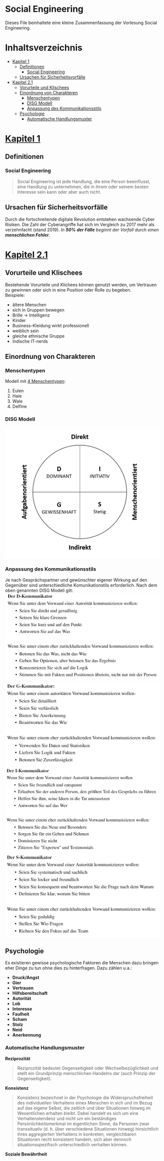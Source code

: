 # Social Engineering <!-- omit in toc -->
Dieses File beinhaltete eine kleine Zusammenfassung der Vorlesung Social Engineering.
# Inhaltsverzeichnis <!-- omit in toc -->
- [Kapitel 1](#kapitel-1)
  - [Definitionen](#definitionen)
    - [Social Engineering](#social-engineering)
  - [Ursachen für Sicherheitsvorfälle](#ursachen-für-sicherheitsvorfälle)
- [Kapitel 2.1](#kapitel-21)
  - [Vorurteile und Klischees](#vorurteile-und-klischees)
  - [Einordnung von Charakteren](#einordnung-von-charakteren)
    - [Menschentypen](#menschentypen)
    - [DISG Modell](#disg-modell)
    - [Anpassung des Kommunikationsstils](#anpassung-des-kommunikationsstils)
  - [Psychologie](#psychologie)
    - [Automatische Handlungsmuster](#automatische-handlungsmuster)
  
# [Kapitel 1](https://app.mural.co/t/socialengineering4901/m/socialengineering4901/1649020782036/c4bb48a80903b77e09d006c14924b513ad560caa?sender=thomasklir4329)

## Definitionen
### Social Engineering
>Social Engineering ist jede Handlung, die eine Person beeinflusst,  eine Handlung zu unternehmen, die in ihrem oder seinem besten Interesse sein kann oder aber auch nicht. 

## Ursachen für Sicherheitsvorfälle
Durch die fortschreitende digitale Revolution entstehen wachsende Cyber Risiken. Die Zahl der Cyberangriffe hat sich im Vergleich zu 2017 mehr als verzehnfacht (stand 2019). *In **50% der Fälle** beginnt der Vorfall durch einen **menschlichen Fehler**.* 

# [Kapitel 2.1](https://app.mural.co/t/socialengineering4901/m/socialengineering4901/1649020782037/771454c0fc2c97c389d55333f2ba835509bc530b?sender=thomasklir4329)

## Vorurteile und Klischees

Bestehende Vorurteile und Klichees können genutzt werden, um Vertrauen zu gewinnen oder sich in eine Position oder Rolle zu begeben. <br>
Beispiele:
- ältere Menschen
- sich in Gruppen bewegen
- Brille -> Intelligenz
- Kinder
- Business-Kleidung wirkt professionell
- weiblich sein
- gleiche ethnische Gruppe
- Indische IT-nerds

## Einordnung von Charakteren
### Menschentypen
Modell mit [4 Menschentypen](https://www.youtube.com/watch?v=-IOp9qrjLJU):
1. Eulen
1. Haie
1. Wale
1. Delfine
### DISG Modell
![DISG-Modell](./img/DISG.png)

### Anpassung des Kommunikationsstils 
Je nach Gesprächspartner und gewünschter eigener Wirkung auf den Gegenüber sind unterschiedliche Komunikationstils erforderlich. Nach dem oben genannten DISG Modell gilt:<br>
![Kommunikation mit D](./img/D.png)
![Kommunikation mit G](./img/G.png)
![Kommunikation mit I](./img/I.png)
![Kommunikation mit S](./img/S.png)

## Psychologie
Es existieren gewisse psychologische Faktoren die Menschen dazu bringen eher Dinge zu tun ohne dies zu hinterfragen. Dazu zählen u.a.:<br>
- **Druck/Angst**
- **Gier**
- **Vertrauen**
- **Hilfsbereitschaft**
- **Autorität**
- **Lob**
- **Interesse**
- **Faulheit**
- **Scham**
- **Stolz**
- **Neid**
- **Anerkennung**

### Automatische Handlungsmuster
**Reziprozität**<br>
>Reziprozität bedeutet Gegenseitigkeit oder Wechselbezüglichkeit und stellt ein Grundprinzip menschlichen Handelns dar (auch Prinzip der Gegenseitigkeit).

**Konsistenz**<br>
>Konsistenz bezeichnet in der Psychologie die Widerspruchsfreiheit des individuellen Verhaltens eines Menschen in sich und im Bezug auf das eigene Selbst, die zeitlich und über Situationen hinweg im Wesentlichen erhalten bleibt. Dabei handelt es sich um eine Verhaltenstendenz und nicht um ein beständiges Persönlichkeitsmerkmal im eigentlichen Sinne, da Personen zwar transsituativ (d. h. über verschiedene Situationen hinweg) hinsichtlich ihres aggregierten Verhaltens in konkreten, vergleichbaren Situationen recht konsistent handeln, sich aber dennoch situationsspezifisch unterschiedlich verhalten können.

**Soziale Bewährtheit**<br>
